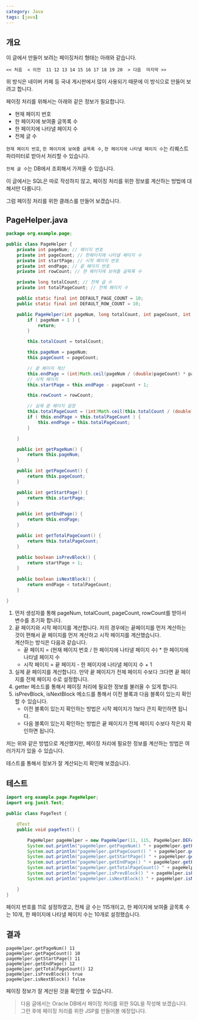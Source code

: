 ```yaml
---
category: Java
tags: [java]
---
```


## 개요

이 글에서 만들어 보려는 페이징처리 형태는 아래와 같습니다.

```
<< 처음  < 이전  11 12 13 14 15 16 17 18 19 20  > 다음  마지막 >>
```

위 방식은 네이버 카페 등 국내 게시판에서 많이 사용되기 때문에 이 방식으로 만들어 보려고 합니다.

페이징 처리를 위해서는 아래와 같은 정보가 필요합니다.

- 현재 페이지 번호
- 한 페이지에 보여줄 글목록 수
- 한 페이지에 나타낼 페이지 수
- 전체 글 수

`현재 페이지 번호`, `한 페이지에 보여줄 글목록 수`, `한 페이지에 나타낼 페이지 수`는 리퀘스트 파라미터로 받아서 처리할 수 있습니다.

`전체 글 수`는 DB에서 조회해서 가져올 수 있습니다.

이 글에서는 SQL은 따로 작성하지 않고, 페이징 처리를 위한 정보를 계산하는 방법에 대해서만 다룹니다.

그럼 페이징 처리를 위한 클래스를 만들어 보겠습니다.

## PageHelper.java 
  
```java
package org.example.page;

public class PageHelper {
    private int pageNum; // 페이지 번호
    private int pageCount; // 한페이지에 나타낼 페이지 수
    private int startPage; // 시작 페이지 번호
    private int endPage; // 끝 페이지 번호
    private int rowCount; // 한 페이지에 보여줄 글목록 수

    private long totalCount; // 전체 글 수
    private int totalPageCount; // 전체 페이지 수

    public static final int DEFAULT_PAGE_COUNT = 10;
    public static final int DEFAULT_ROW_COUNT = 10;

    public PageHelper(int pageNum, long totalCount, int pageCount, int rowCount) {
        if ( pageNum < 1 ) {
            return;
        }

        this.totalCount = totalCount;

        this.pageNum = pageNum;
        this.pageCount = pageCount;

        // 끝 페이지 계산
        this.endPage = (int)Math.ceil(pageNum / (double)pageCount) * pageCount;
        // 시작 페이지
        this.startPage = this.endPage - pageCount + 1;

        this.rowCount = rowCount;

        // 실제 끝 페이지 설정
        this.totalPageCount = (int)Math.ceil(this.totalCount / (double)rowCount);
        if ( this.endPage > this.totalPageCount ) {
            this.endPage = this.totalPageCount;
        }

    }

    public int getPageNum() {
        return this.pageNum;
    }

    public int getPageCount() {
        return this.pageCount;
    }

    public int getStartPage() {
        return this.startPage;
    }

    public int getEndPage() {
        return this.endPage;
    }

    public int getTotalPageCount() {
        return this.totalPageCount;
    }

    public boolean isPrevBlock() {
        return startPage > 1;
    }
    
    public boolean isNextBlock() {
        return endPage < totalPageCount;
    }

}


```


1. 먼저 생성자를 통해 pageNum, totalCount, pageCount, rowCount를 받아서 변수를 초기화 합니다.
2. 끝 페이지와 시작 페이지를 계산합니다. 저의 경우에는 끝페이지를 먼저 계산하는 것이 편해서 끝 페이지를 먼저 계산하고 시작 페이지를 계산했습니다.   
   계산하는 방식은 다음과 같습니다.  
   - 끝 페이지 = (현재 페이지 번호 / 한 페이지에 나타낼 페이지 수) * 한 페이지에 나타낼 페이지 수  
   - 시작 페이지 = 끝 페이지 - 한 페이지에 나타낼 페이지 수 + 1
3. 실제 끝 페이지를 계산합니다. 만약 끝 페이지가 전체 페이지 수보다 크다면 끝 페이지를 전체 페이지 수로 설정합니다.
4. getter 메소드를 통해서 페이징 처리에 필요한 정보를 불러올 수 있게 합니다.
5. isPrevBlock, isNextBlock 메소드를 통해서 이전 블록과 다음 블록이 있는지 확인할 수 있습니다.
   - 이전 블록이 있는지 확인하는 방법은 시작 페이지가 1보다 큰지 확인하면 됩니다.
   - 다음 블록이 있는지 확인하는 방법은 끝 페이지가 전체 페이지 수보다 작은지 확인하면 됩니다.

저는 위와 같은 방법으로 계산했지만, 페이징 처리에 필요한 정보를 계산하는 방법은 여러가지가 있을 수 있습니다. 

테스트를 통해서 정보가 잘 계산되는지 확인해 보겠습니다.

## 테스트 

```java
import org.example.page.PageHelper;
import org.junit.Test;

public class PageTest {

    @Test
    public void pageTest() {

        PageHelper pageHelper = new PageHelper(11, 115, PageHelper.DEFAULT_PAGE_COUNT, PageHelper.DEFAULT_ROW_COUNT);
        System.out.println("pageHelper.getPageNum() " + pageHelper.getPageNum() );
        System.out.println("pageHelper.getPageCount() " + pageHelper.getPageCount() );
        System.out.println("pageHelper.getStartPage() " + pageHelper.getStartPage() );
        System.out.println("pageHelper.getEndPage() " + pageHelper.getEndPage() );
        System.out.println("pageHelper.getTotalPageCount() " + pageHelper.getTotalPageCount() );
        System.out.println("pageHelper.isPrevBlock() " + pageHelper.isPrevBlock() );
        System.out.println("pageHelper.isNextBlock() " + pageHelper.isNextBlock() );

    }
}
```

페이지 번호를 11로 설정하였고, 전체 글 수는 115개이고, 한 페이지에 보여줄 글목록 수는 10개, 한 페이지에 나타낼 페이지 수는 10개로 설정했습니다.

## 결과
```
pageHelper.getPageNum() 11
pageHelper.getPageCount() 10
pageHelper.getStartPage() 11
pageHelper.getEndPage() 12
pageHelper.getTotalPageCount() 12
pageHelper.isPrevBlock() true
pageHelper.isNextBlock() false
```

페이징 정보가 잘 계산된 것을 확인할 수 있습니다.

> 다음 글에서는 Oracle DB에서 페이징 처리를 위한 SQL을 작성해 보겠습니다.\
> 그런 후에 페이징 처리를 위한 JSP를 만들어볼 예정입니다.
